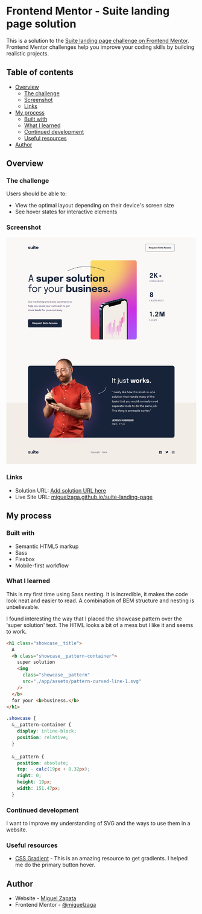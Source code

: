 # Frontend Mentor - Suite landing page solution

This is a solution to the [Suite landing page challenge on Frontend Mentor](https://www.frontendmentor.io/challenges/suite-landing-page-tj_eaU-Ra). Frontend Mentor challenges help you improve your coding skills by building realistic projects.

## Table of contents

- [Overview](#overview)
  - [The challenge](#the-challenge)
  - [Screenshot](#screenshot)
  - [Links](#links)
- [My process](#my-process)
  - [Built with](#built-with)
  - [What I learned](#what-i-learned)
  - [Continued development](#continued-development)
  - [Useful resources](#useful-resources)
- [Author](#author)

## Overview

### The challenge

Users should be able to:

- View the optimal layout depending on their device's screen size
- See hover states for interactive elements

### Screenshot

![](./screenshot.png)

### Links

- Solution URL: [Add solution URL here](https://your-solution-url.com)
- Live Site URL: [miguelzaga.github.io/suite-landing-page](https://miguelzaga.github.io/suite-landing-page/)

## My process

### Built with

- Semantic HTML5 markup
- Sass
- Flexbox
- Mobile-first workflow

### What I learned

This is my first time using Sass nesting. It is incredible, it makes the code look neat and easier to read. A combination of BEM structure and nesting is unbelievable.

I found interesting the way that I placed the showcase pattern over the 'super solution' text. The HTML looks a bit of a mess but I like it and seems to work.

```html
<h1 class="showcase__title">
  A
  <b class="showcase__pattern-container">
    super solution
    <img
      class="showcase__pattern"
      src="./app/assets/pattern-curved-line-1.svg"
    />
  </b>
  for your <b>business.</b>
</h1>
```

```css
.showcase {
  &__pattern-container {
    display: inline-block;
    position: relative;
  }

  &__pattern {
    position: absolute;
    top: - calc(19px + 8.32px);
    right: 0;
    height: 19px;
    width: 151.47px;
  }
```

### Continued development

I want to improve my understanding of SVG and the ways to use them in a website.

### Useful resources

- [CSS Gradient](https://cssgradient.io/) - This is an amazing resource to get gradients. I helped me do the primary button hover.

## Author

- Website - [Miguel Zapata](https://www.miguezaga.online)
- Frontend Mentor - [@miguelzaga](https://www.frontendmentor.io/profile/miguelzaga)
